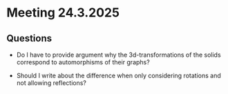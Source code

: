 # Meeting 24.3.2025

## Questions

- Do I have to provide argument why the 3d-transformations of the solids correspond to automorphisms of their graphs?

- Should I write about the difference when only considering rotations and not allowing reflections?

